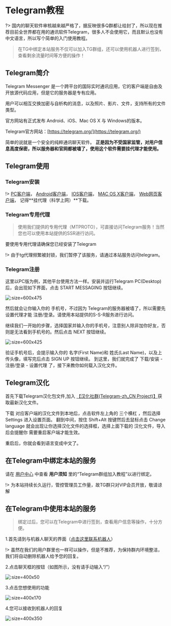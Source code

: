 # Telegram教程

?&gt; 国内的聊天软件审核越来越严格了，据反映很多Q群都让给封了，所以现在推荐目前全世界都在用的通讯软件Telegram，很多人不会使用它，而且默认也没有中文语言，所以写个简单的入门使用教程。

> 在TG中绑定本站服务不仅可以加入TG群组，还可以使用机器人进行签到，查看剩余流量时间等方便的操作！

## Telegram简介

Telegram Messenger 是一个跨平台的国际实时通讯应用，它的客户端是自由及开放源代码应用，但是它的服务器是专有应用。

用户可以相互交换加密与自析构的消息，以及照片、影片、文件，支持所有的文件类型。

官方网站有正式发布 Android、iOS、Mac OS X 与 Windows的版本。

Telegram官方网站：[https://telegram.org/](https://telegram.org/)

简单的说就是一个安全的纯粹通讯聊天软件。 **正是因为不受国家监管，对用户信息高度保密，所以服务器和官网都被墙了，使用这个软件需要挂代理才能使用。**

## Telegram使用

### Telegram安装

!&gt; [PC客户端](https://desktop.telegram.org/)， [Android客户端](https://play.google.com/store/apps/details?id=org.telegram.messenger)， [IOS客户端](https://itunes.apple.com/app/telegram-messenger/id686449807)， [MAC OS X客户端](https://macos.telegram.org/)， [Web网页客户端](https://telegram.org/dl/webogram)， 记得**挂代理（科学上网）**下载。

### Telegram专用代理

> 使用我们提供的专用代理（MTPROTO），可直接访问Telegram服务！当然您也可以使用本站提供的SSR进行访问。

要使用专用代理请确保您已经安装了Telegram

!&gt; 由于tg代理频繁被封锁，我们暂停了该服务，请通过本站服务访问telegram。

### Telegram注册

这里以PC版为例，其他平台使用方法一样。安装并运行Telegram PC\(Desktop\)后，会出现如下界面，点击 START MESSAGING 按钮继续。

![:size=600x475](https://github.com/liuyanxi975/ctcloud-doc/tree/f66f1b66fe3b2a83fcf8c477bac4c0501104044c/images/telegram_register.png)

然后就会让你输入你的 手机号，不过因为 Telegram的服务器被墙了，所以需要先设置代理才能 注册/登录。请使用本站提供的S-S-R服务进行访问。

继续我们一开始的步骤，选择国家并输入你的手机号，注意别人除非加你好友，否则是无法看到手机号的。然后点击 NEXT 按钮继续。

![:size=600x425](https://github.com/liuyanxi975/ctcloud-doc/tree/f66f1b66fe3b2a83fcf8c477bac4c0501104044c/images/telegram_code.png)

验证手机号后，会提示输入你的 名字\(First Name\)和 姓氏\(Last Name\)，以及上传头像，填写完后点击 SIGN UP 按钮继续。 到这里，我们就完成了 下载/安装 - 注册/登录 - 设置代理 了，接下来教你如何载入汉化文件。

## Telegram汉化

首先下载Telegram汉化包文件,加入 [【汉化社群\(Telegram-zh\_CN Project\)】](https://t.me/zh_CN)获取最新汉化文件。

下载 对应客户端的汉化文件到本地后，点击软件左上角的 三个横杠 ，然后选择 Settings 进入设置页面。 翻到中间，按住 Shift+Alt 按键然后去鼠标点击 Change language 就会出现让你选择汉化文件的选择框，选择上面下载的 汉化文件，导入后会提醒你 需要重启客户端才能生效。

重启后，你就会看到语言变成中文了。

## 在Telegram中绑定本站的服务

请在 [用户中心](https://www.tzct.xyz/user) 中查看 **用户须知** 里的“Telegram群组加入教程”以进行绑定。

!&gt; 为本站持续长久运行，管控管理员工作量，故TG群只对VIP会员开放，敬请谅解

## 在Telegram中使用本站的服务

> 绑定过后，您可以在Telegram中进行签到，查看用户信息等操作，十分方便。

1.首先请到与机器人聊天的界面（[点击这里联系机器人](https://t.me/ccctcloud_bot)）

!&gt; 虽然在我们的用户群里也一样可以操作，但是不推荐，为保持群内环境整洁，我们将自动删除机器人给予您的回复。

2.点击聊天框的按钮（如图所示，没有请手动输入“/”）

![:size=400x50](https://github.com/liuyanxi975/ctcloud-doc/tree/f66f1b66fe3b2a83fcf8c477bac4c0501104044c/images/t-1.jpg)

3.点击您想使用的功能

![:size=400x170](https://github.com/liuyanxi975/ctcloud-doc/tree/f66f1b66fe3b2a83fcf8c477bac4c0501104044c/images/t-2.jpg)

4.您可以接收到机器人的回复

![:size=400x350](https://github.com/liuyanxi975/ctcloud-doc/tree/f66f1b66fe3b2a83fcf8c477bac4c0501104044c/images/t-3.jpg)

